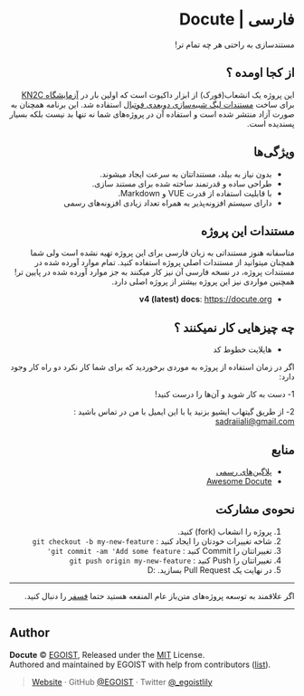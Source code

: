 <div dir="rtl">
  
# فارسی | Docute

مستندسازی به راحتی هر چه تمام تر!

## از کجا اومده ؟

این پروژه یک انشعاب(فورک) از ابزار داکیوت است 
که اولین بار در [آزمایشگاه KN2C](http://kn2c.ir) برای ساخت 
[مستندات لیگ شبیه‌سازی دوبعدی فوتبال](http://rcss.ir) استفاده شد.
 این برنامه همچنان به صورت آزاد منتشر شده است
 و استفاده آن در پروژه‌های شما نه تنها بد نیست بلکه بسیار پسندیده است.

## ویژگی‌ها

- بدون نیاز به بیلد، مستنداتتان به سرعت ایجاد میشوند. 
- طراحی ساده و قدرتمند ساخته شده برای مستند سازی.
- با قابلیت استفاده از قدرت VUE و Markdown.
- دارای سیستم افزونه‌پذیر به همراه تعداد زیادی افزونه‌های رسمی

## مستندات این پروژه 

متاسفانه هنوز مستنداتی به زبان فارسی برای این پروژه تهیه نشده است
ولی شما همچنان میتوانید از مستندات اصلی پروژه استفاده کنید.
تمام موارد آورده شده در مستندات پروژه، در نسخه فارسی آن نیز کار میکنند به جز موارد آورده شده در پایین تر!
همچنین مواردی نیز این پروژه بیشتر از پروژه اصلی دارد.


- **v4 (latest) docs**: https://docute.org

## چه چیز‌هایی کار نمیکنند ؟ 

- هایلایت خطوط کد


اگر در زمان استفاده از پروژه به موردی برخوردید که برای شما کار نکرد
دو راه کار وجود دارد:

1- دست به کار شوید و آن‌ها را درست کنید!

2- از طریق گیتهاب ایشیو بزنید یا با این ایمیل با من در تماس باشید :‌ sadraiiali@gmail.com 

## منابع

- [پلاگین‌های رسمی](https://github.com/egoist/docute-plugins)
- [Awesome Docute](https://github.com/egoist/awesome-docute)

## نحوه‌ی مشارکت 

1. پروژه را انشعاب (fork) کنید.
2. شاخه تغییرات خودتان را ایجاد کنید : `git checkout -b my-new-feature`
3. تغییراتتان را Commit کنید : `git commit -am 'Add some feature'`
4. تغییراتتان را Push کنید : `git push origin my-new-feature`
5.  در نهایت یک Pull Request بسازید. :D


-----

اگر علاقمند به توسعه پروژه‌های متن‌باز عام المنفعه هستید حتما [فسفر](https://gitlab.com/foss4) را دنبال کنید.

-----

</div>

<div dir="ltr">


## Author

**Docute** © [EGOIST](https://github.com/egoist), Released under the [MIT](./LICENSE) License.<br>
Authored and maintained by EGOIST with help from contributors ([list](https://github.com/egoist/docute/contributors)).

> [Website](https://egoist.sh) · GitHub [@EGOIST](https://github.com/egoist) · Twitter [@_egoistlily](https://twitter.com/_egoistlily)

</div>
